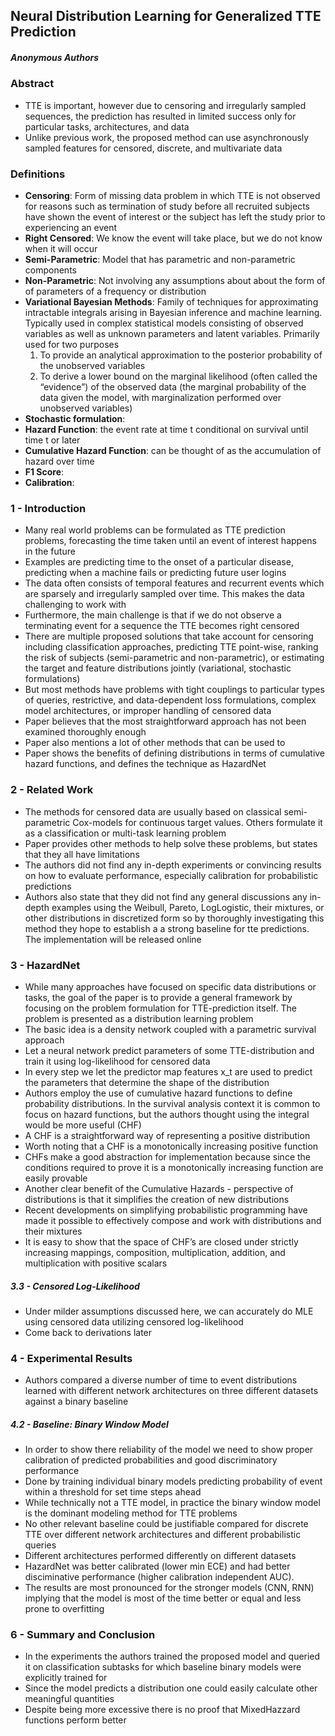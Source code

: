 ## Neural Distribution Learning for Generalized TTE Prediction

##### **Anonymous Authors**

### Abstract 
- TTE is important, however due to censoring and irregularly sampled sequences, the prediction has resulted in limited success only for particular tasks, architectures, and data 
- Unlike previous work, the proposed method can use asynchronously sampled features for censored, discrete, and multivariate data

### Definitions
- **Censoring**: Form of missing data problem in which TTE is not observed for reasons such as termination of study before all recruited subjects have shown the event of interest or the subject has left the study prior to experiencing an event
- **Right Censored**: We know the event will take place, but we do not know when it will occur
- **Semi-Parametric**: Model that has parametric and non-parametric components
- **Non-Parametric**: Not involving any assumptions about about the form of of parameters of a frequency or distribution
- **Variational Bayesian Methods**: Family of techniques for approximating intractable integrals arising in Bayesian inference and machine learning.  Typically used in complex statistical models consisting of observed variables as well as unknown parameters and latent variables.  Primarily used for two purposes
  1. To provide an analytical approximation to the posterior probability of the unobserved variables
  2. To derive a lower bound on the marginal likelihood (often called the “evidence”) of the observed data (the marginal probability of the data given the model, with marginalization performed over unobserved variables) 
- **Stochastic formulation**:
- **Hazard Function**: the event rate at time t conditional on survival until time t or later
- **Cumulative Hazard Function**: can be thought of as the accumulation of hazard over time 
- **F1 Score**: 
- **Calibration**: 
 
### 1 - Introduction
- Many real world problems can be formulated as TTE prediction problems, forecasting the time taken until an event of interest happens in the future
- Examples are predicting time to the onset of a particular disease, predicting when a machine fails or predicting future user logins
- The data often consists of temporal features and recurrent events which are sparsely and irregularly sampled over time.  This makes the data challenging to work with
- Furthermore, the main challenge is that if we do not observe a terminating event for a sequence the TTE becomes right censored
- There are multiple proposed solutions that take account for censoring including classification approaches, predicting TTE point-wise, ranking the risk of subjects (semi-parametric and non-parametric), or estimating the target and feature distributions jointly (variational, stochastic formulations)
- But most methods have problems with tight couplings to particular types of queries, restrictive, and data-dependent loss formulations, complex model architectures, or improper handling of censored data
- Paper believes that the most straightforward approach has not been examined thoroughly enough
- Paper also mentions a lot of other methods that can be used to 
- Paper shows the benefits of defining distributions in terms of cumulative hazard functions, and defines the technique as HazardNet

### 2 - Related Work
- The methods for censored data are usually based on classical semi-parametric Cox-models for continuous target values.  Others formulate it as a classification or multi-task learning problem
- Paper provides other methods to help solve these problems, but states that they all have limitations
- The authors did not find any in-depth experiments or convincing results on how to evaluate performance, especially calibration for probabilistic predictions  
- Authors also state that they did not find any general discussions any in-depth examples using the Weibull, Pareto, LogLogistic, their mixtures, or other distributions in discretized form so by thoroughly investigating this method they hope to establish a a strong baseline for tte predictions.  The implementation will be released online  

### 3 - HazardNet
- While many approaches have focused on specific data distributions or tasks, the goal of the paper is to provide a general framework by focusing on the problem formulation for TTE-prediction itself.  The problem is presented as a distribution learning problem
- The basic idea is a density network coupled with a parametric survival approach
- Let a neural network predict parameters of some TTE-distribution and train it using log-likelihood for censored data
- In every step we let the predictor map features x_t are used to predict the parameters that determine the shape of the distribution
- Authors employ the use of cumulative hazard functions to define probability distributions.  In the survival analysis context it is common to focus on hazard functions, but the authors thought using the integral would be more useful (CHF) 
- A CHF is a straightforward way of representing a positive distribution
- Worth noting that a CHF is a monotonically increasing positive function
- CHFs make a good abstraction for implementation because since the conditions required to prove it is a monotonically increasing function are easily provable
- Another clear benefit of the Cumulative Hazards - perspective of distributions is that it simplifies the creation of new distributions
- Recent developments on simplifying probabilistic programming have made it possible to effectively compose and work with distributions and their mixtures 
- It is easy to show that the space of CHF’s are closed under strictly increasing mappings, composition, multiplication, addition, and multiplication with positive scalars

##### 3.3 - Censored Log-Likelihood
- Under milder assumptions discussed here, we can accurately do MLE using censored data utilizing censored log-likelihood
- Come back to derivations later

### 4 - Experimental Results
- Authors compared a diverse number of time to event distributions learned with different network architectures on three different datasets against a binary baseline

##### 4.2 - Baseline: Binary Window Model
- In order to show there reliability of the model we need to show proper calibration of predicted probabilities and good discriminatory performance
- Done by training individual binary models predicting probability of event within a threshold for set time steps ahead
- While technically not a TTE model, in practice the binary window model is the dominant modeling method for TTE problems
- No other relevant baseline could be justifiable compared for discrete TTE over different network architectures and different probabilistic queries
- Different architectures performed differently on different datasets
- HazardNet was better calibrated (lower min ECE) and had better disciminative performance (higher calibration independent AUC).  
- The results are most pronounced for the stronger models (CNN, RNN) implying that the model is most of the time better or equal and less prone to overfitting

### 6 - Summary and Conclusion
- In the experiments the authors trained the proposed model and queried it on classification subtasks for which baseline binary models were explicitly trained for
- Since the model predicts a distribution one could easily calculate other meaningful quantities 
- Despite being more excessive there is no proof that MixedHazzard functions perform better 
